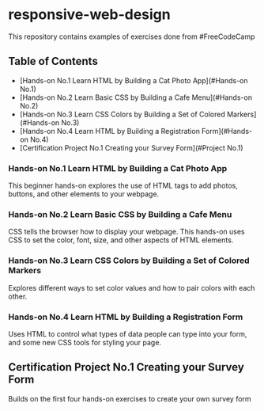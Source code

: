 # responsive-web-design

This repository contains examples of exercises done from #FreeCodeCamp 

## Table of Contents

- [Hands-on No.1 Learn HTML by Building a Cat Photo App](#Hands-on No.1)
- [Hands-on No.2 Learn Basic CSS by Building a Cafe Menu](#Hands-on No.2)
- [Hands-on No.3 Learn CSS Colors by Building a Set of Colored Markers](#Hands-on No.3)
- [Hands-on No.4 Learn HTML by Building a Registration Form](#Hands-on No.4)
- [Certification Project No.1 Creating your Survey Form](#Project No.1)

### Hands-on No.1 Learn HTML by Building a Cat Photo App
This beginner hands-on explores the use of HTML tags to add photos, buttons, and other elements to your webpage.

### Hands-on No.2 Learn Basic CSS by Building a Cafe Menu
CSS tells the browser how to display your webpage. This hands-on uses CSS to set the color, font, size, and other aspects of HTML elements.

### Hands-on No.3 Learn CSS Colors by Building a Set of Colored Markers
Explores different ways to set color values and how to pair colors with each other.

### Hands-on No.4 Learn HTML by Building a Registration Form
Uses HTML to control what types of data people can type into your form, and some new CSS tools for styling your page.

## Certification Project No.1 Creating your Survey Form
Builds on the first four hands-on exercises to create your own survey form

